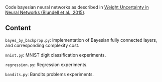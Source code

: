 Code bayesian neural networks as described in [Weight Uncertainty in Neural Networks (Blundell et al., 2015)](https://arxiv.org/abs/1505.05424).


## Content

`bayes_by_backprop.py`: implementation of Bayesian fully connected layers, and corresponding complexity cost.

`mnist.py`: MNIST digit classification experiments.

`regression.py`: Regression experiments.

`bandits.py`: Bandits problems experiments.

